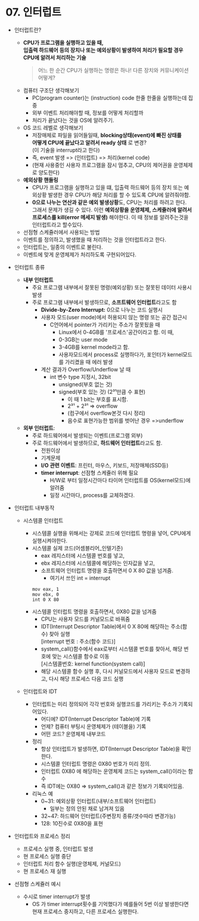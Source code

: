 # 07. 인터럽트
- 인터럽트란?
    - **CPU가 프로그램을 실행하고 있을 때,**   
    **입출력 하드웨어 등의 장치나 또는 예외상황이 발생하여 처리가 필요할 경우**  
    **CPU에 알려서 처리하는 기술** 
        > 어느 한 순간 CPU가 실행하는 명령은 하나! 다른 장치와 커뮤니케이션 어떻게?
    - 컴퓨터 구조단 생각해보기
        - PC(program counter)는 (instruction) code 한줄 한줄을 실행하는데 집중
        - 외부 이벤트 처리해야할 때, 정보를 어떻게 처리할까
        - 처리가 끝났다는 것을 OS에 알려주기.
    - OS 코드 레벨로 생각해보기
        - 저장매체로 파일을 읽어들일때, **blocking상태(event)에 빠진 상태를**  
        **어떻게 CPU에 끝났다고 알려서 ready 상태** 로 변경?  
        (이 기술을 interrupt라고 한다)
        - 즉, event 발생 => (인터럽트) => 처리(kernel code)
        - (현재 사용중인 사용자 프로그램을 잠시 멈추고, CPU의 제어권을 운영체제로 양도한다)
    - **예외상황 핸들링**
        - CPU가 프로그램을 실행하고 있을 떄, 입출력 하드웨어 등의 장치 또는 예외상황 발생한 경우 CPU가 해당 처리를 할 수 있도록 CPU에 알려줘야함.
        - **0으로 나누는 연산과 같은 예외 발생상황**도, CPU는 처리를 하려고 한다.   
        그래서 문제가 생길 수 있다. 이런 **예외상황을 운영체제, 스케쥴러에 알려서**  
         **프로세스를 kill(error 메세지 발생)** 해야한다. 이 때 정보를 알려주는것을 인터럽트라고 할수있다.
    - 선점형 스케쥴러에서 사용되는 방법
    - 이벤트를 정의하고, 발생했을 때 처리하는 것을 인터럽트라고 한다.
    - 인터럽트는, 일종의 이벤트로 불린다.
    - 이벤트에 맞게 운영체제가 처리하도록 구현되어있다.
    
- 인터럽트 종류
    - **내부 인터럽트**
        - 주요 프로그램 내부에서 잘못된 명령(예외상황) 또는 잘못된 데이터 사용시 발생
        - 주로 프로그램 내부에서 발생하므로, **소프트웨어 인터럽트**라고도 함
            - **Divide-by-Zero Interrupt:** 0으로 나누는 코드 실행시 
            - 사용자 모드(user mode)에서 허용되지 않는 명령 또는 공간 접근시
                - C언어에서 pointer가 가리키는 주소가 잘못됬을 때
                    - Linux에서 0-4GB를 '프로세스'공간이라고 함. 이 때, 
                    - 0-3GB는 user mode
                    - 3-4GB를 kernel mode라고 함.
                    - 사용자모드에서 process로 실행하다가, 포인터가 kernel모드를 가리켰을 때 에러 발생
            - 계산 결과가 Overflow/Underflow 날 때
                - int 변수 type 지정시, 32bit
                    - unsigned(부호 없는 것)
                    - signed(부호 있는 것) (2³¹만큼 수 표현)
                        - 이 때 1 bit는 부호를 표시함.
                        - 2³¹ + 2³¹ => overflow
                        - (컴구에서 overflow본것 다시 정리)
                        - 음수로 표현가능한 범위를 벗어난 경우 =>underflow
    - **외부 인터럽트**: 
        - 주로 하드웨어에서 발생되는 이벤트(프로그램 외부)
        - 주로 하드웨어에서 발생하므로, **하드웨어 인터럽트**라고도 함.
            - 전원이상
            - 기계문제
            - **I/O 관련 이벤트**: 프린터, 마우스, 키보드, 저장매체(SSD등)
            - **timer interrupt**: 선점형 스케쥴러 위해 필요
                - H/W로 부터 일정시간마다 타이머 인터럽트를 OS(kernel모드)에 알려줌
                - 일정 시간마다, process를 교체하겠다.
        
- 인터럽트 내부동작
    - 시스템콜 인터럽트
        - 시스템콜 실행을 위해서는 강제로 코드에 인터럽트 명령을 넣어, CPU에게 실행시켜야한다.
        - 시스템콜 실제 코드(어셈블리어_인텔기준)
            - eax 레지스터에 시스템콜 번호를 넣고,
            - ebx 레지스터에 시스템콜에 해당하는 인자값을 넣고,
            - 소프트웨어 인터럽트 명령을 호출하면서 0 X 80 값을 넘겨줌.
                - 여기서 쓰인 int = interrupt
            ```assembly
            mov eax, 1
            mov ebx, 0
            int 0 X 80
            ```
        - 시스템콜 인터럽트 명령을 호출하면서, 0X80 값을 넘겨줌
            - CPU는 사용자 모드를 커널모드로 바꿔줌
            - IDT(Interrupt Descriptor Table)에서 0 X 80에 해당하는 주소(함수) 찾아 실행  
            [interrupt 번호 : 주소(함수 코드)]
            - system_call()함수에서 eax로부터 시스템콜 번호를 찾아서, 해당 번호에 맞는 시스템콜 함수로 이동  
            [시스템콜번호: kernel function(system call)]
            - 해당 시스템콜 함수 실행 후, 다시 커널모드에서 사용자 모드로 변경하고, 다시 해당 프로세스 다음 코드 실행

    - 인터럽트와 IDT
        - 인터럽트는 미리 정의되어 각각 번호와 실행코드를 가리키는 주소가 기록되어있다.
            - 어디에? IDT(Interrupt Descriptor Table)에 기록
            - 언제? 컴퓨터 부팅시 운영체제가 (테이블을) 기록
            - 어떤 코드? 운영체제 내부코드
        - 정리
            - 항상 인터럽트가 발생하면, IDT(Interrupt Descriptor Table)을 확인한다.
            - 시스템콜 인터럽트 명령은 0X80 번호가 미리 정의.
            - 인터럽트 0X80 에 해당하는 운영체제 코드는 system_call()이라는 함수
            - 즉 IDT에는 0X80 => system_call()과 같은 정보가 기록되어있음.
        - 리눅스 예
            - 0~31: 예외상황 인터럽트(내부/소프트웨어 인터럽트) 
                - 일부는 정의 안된 채로 남겨져 있음
            - 32~47: 하드웨어 인터럽트(주변장치 종류/갯수따라 변경가능)
            - 128: 10진수로 0X80을 표현

- 인터럽트와 프로세스 정리
    - 프로세스 실행 중, 인터럽트 발생
    - 현 프로세스 실행 중단
    - 인터럽트 처리 함수 실행(운영체제, 커널모드)
    - 현 프로세스 재 실행

- 선점형 스케쥴러 예시
    - 수시로 timer interrupt가 발생
        - OS 가 timer interrupt횟수를 기억했다가 예를들어 5번 이상 발생한다면 현재 프로세스 중지하고, 다른 프로세스 실행한다. 